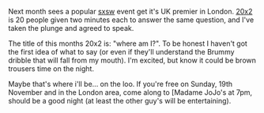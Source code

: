 Next month sees a popular [sxsw](http://2007.sxsw.com/) event get it's UK premier in London. [20x2](http://www.20x2.org/) is 20 people given two minutes each to answer the same question, and I've taken the plunge and agreed to speak. 

The title of this months 20x2 is: "where am I?". To be honest I haven't got the first idea of what to say (or even if they'll understand the Brummy dribble that will fall from my mouth). I'm excited, but know it could be brown trousers time on the night. 

Maybe that's where i'll be... on the loo. If you're free on Sunday, 19th November and in the London area, come along to [Madame JoJo's at 7pm, should be a good night (at least the other guy's will be entertaining).